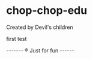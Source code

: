# chop-chop-edu
Created by Devil's children
<p>first test</p>



































<p> ------- &reg; Just for fun ------ </p>
